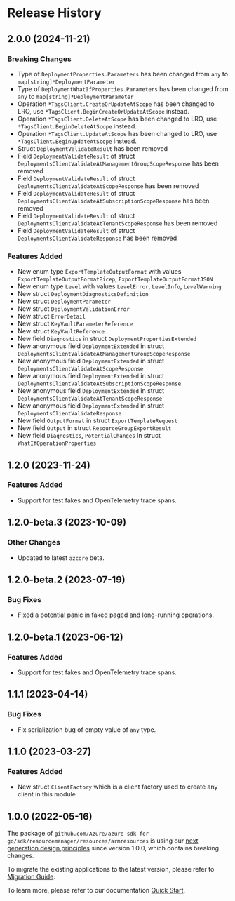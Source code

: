 # Release History

## 2.0.0 (2024-11-21)
### Breaking Changes

- Type of `DeploymentProperties.Parameters` has been changed from `any` to `map[string]*DeploymentParameter`
- Type of `DeploymentWhatIfProperties.Parameters` has been changed from `any` to `map[string]*DeploymentParameter`
- Operation `*TagsClient.CreateOrUpdateAtScope` has been changed to LRO, use `*TagsClient.BeginCreateOrUpdateAtScope` instead.
- Operation `*TagsClient.DeleteAtScope` has been changed to LRO, use `*TagsClient.BeginDeleteAtScope` instead.
- Operation `*TagsClient.UpdateAtScope` has been changed to LRO, use `*TagsClient.BeginUpdateAtScope` instead.
- Struct `DeploymentValidateResult` has been removed
- Field `DeploymentValidateResult` of struct `DeploymentsClientValidateAtManagementGroupScopeResponse` has been removed
- Field `DeploymentValidateResult` of struct `DeploymentsClientValidateAtScopeResponse` has been removed
- Field `DeploymentValidateResult` of struct `DeploymentsClientValidateAtSubscriptionScopeResponse` has been removed
- Field `DeploymentValidateResult` of struct `DeploymentsClientValidateAtTenantScopeResponse` has been removed
- Field `DeploymentValidateResult` of struct `DeploymentsClientValidateResponse` has been removed

### Features Added

- New enum type `ExportTemplateOutputFormat` with values `ExportTemplateOutputFormatBicep`, `ExportTemplateOutputFormatJSON`
- New enum type `Level` with values `LevelError`, `LevelInfo`, `LevelWarning`
- New struct `DeploymentDiagnosticsDefinition`
- New struct `DeploymentParameter`
- New struct `DeploymentValidationError`
- New struct `ErrorDetail`
- New struct `KeyVaultParameterReference`
- New struct `KeyVaultReference`
- New field `Diagnostics` in struct `DeploymentPropertiesExtended`
- New anonymous field `DeploymentExtended` in struct `DeploymentsClientValidateAtManagementGroupScopeResponse`
- New anonymous field `DeploymentExtended` in struct `DeploymentsClientValidateAtScopeResponse`
- New anonymous field `DeploymentExtended` in struct `DeploymentsClientValidateAtSubscriptionScopeResponse`
- New anonymous field `DeploymentExtended` in struct `DeploymentsClientValidateAtTenantScopeResponse`
- New anonymous field `DeploymentExtended` in struct `DeploymentsClientValidateResponse`
- New field `OutputFormat` in struct `ExportTemplateRequest`
- New field `Output` in struct `ResourceGroupExportResult`
- New field `Diagnostics`, `PotentialChanges` in struct `WhatIfOperationProperties`


## 1.2.0 (2023-11-24)
### Features Added

- Support for test fakes and OpenTelemetry trace spans.


## 1.2.0-beta.3 (2023-10-09)

### Other Changes

- Updated to latest `azcore` beta.

## 1.2.0-beta.2 (2023-07-19)

### Bug Fixes

- Fixed a potential panic in faked paged and long-running operations.

## 1.2.0-beta.1 (2023-06-12)

### Features Added

- Support for test fakes and OpenTelemetry trace spans.

## 1.1.1 (2023-04-14)
### Bug Fixes

- Fix serialization bug of empty value of `any` type.


## 1.1.0 (2023-03-27)
### Features Added

- New struct `ClientFactory` which is a client factory used to create any client in this module


## 1.0.0 (2022-05-16)

The package of `github.com/Azure/azure-sdk-for-go/sdk/resourcemanager/resources/armresources` is using our [next generation design principles](https://azure.github.io/azure-sdk/general_introduction.html) since version 1.0.0, which contains breaking changes.

To migrate the existing applications to the latest version, please refer to [Migration Guide](https://aka.ms/azsdk/go/mgmt/migration).

To learn more, please refer to our documentation [Quick Start](https://aka.ms/azsdk/go/mgmt).
